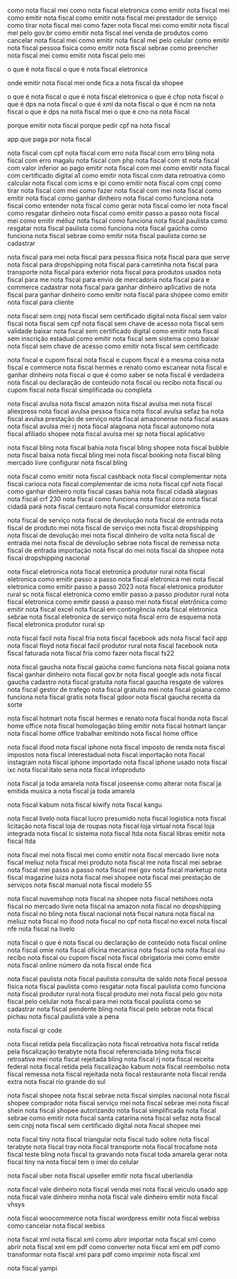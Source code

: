 como nota fiscal mei
como nota fiscal eletronica
como emitir nota fiscal mei
como emitir nota fiscal
como emitir nota fiscal mei prestador de serviço
como tirar nota fiscal mei
como fazer nota fiscal mei
como emitir nota fiscal mei pelo gov.br
como emitir nota fiscal mei venda de produtos
como cancelar nota fiscal mei
como emitir nota fiscal mei pelo celular
como emitir nota fiscal pessoa fisica
como emitir nota fiscal sebrae
como preencher nota fiscal mei
como emitir nota fiscal pelo mei

o que é nota fiscal
o que é nota fiscal eletronica

onde emitir nota fiscal mei
onde fica a nota fiscal da shopee

o que é nota fiscal
o que é nota fiscal eletronica
o que é cfop nota fiscal
o que é dps na nota fiscal
o que é xml da nota fiscal
o que é ncm na nota fiscal
o que é dps na nota fiscal mei
o que é cno na nota fiscal

porque emitir nota fiscal
porque pedir cpf na nota fiscal

app que paga por nota fiscal

nota fiscal com cpf
nota fiscal com erro
nota fiscal com erro bling
nota fiscal com erro magalu
nota fiscal com php
nota fiscal com st
nota fiscal com valor inferior ao pago
emitir nota fiscal com mei
como emitir nota fiscal com certificado digital a1
como emitir nota fiscal com data retroativa
como calcular nota fiscal com icms e ipi
como emitir nota fiscal com cnpj
como tirar nota fiscal com mei
como fazer nota fiscal com mei
nota fiscal como emitir
nota fiscal como ganhar dinheiro
nota fiscal como funciona
nota fiscal como entender
nota fiscal como gerar
nota fiscal como ler
nota fiscal como resgatar dinheiro
nota fiscal como emitir passo a passo
nota fiscal mei como emitir
méliuz nota fiscal como funciona
nota fiscal paulista como resgatar
nota fiscal paulista como funciona
nota fiscal gaúcha como funciona
nota fiscal sebrae como emitir
nota fiscal paulista como se cadastrar

nota fiscal para mei
nota fiscal para pessoa física
nota fiscal para que serve
nota fiscal para dropshipping
nota fiscal para carretinha
nota fiscal para transporte
nota fiscal para exterior
nota fiscal para produtos usados
nota fiscal para me
nota fiscal para envio de mercadoria
nota fiscal para e commerce
cadastrar nota fiscal para ganhar dinheiro
aplicativo de nota fiscal para ganhar dinheiro
como emitir nota fiscal para shopee
como emitir nota fiscal para cliente

nota fiscal sem cnpj
nota fiscal sem certificado digital
nota fiscal sem valor fiscal
nota fiscal sem cpf
nota fiscal sem chave de acesso
nota fiscal sem validade
baixar nota fiscal sem certificado digital
como emitir nota fiscal sem inscrição estadual
como emitir nota fiscal sem sistema
como baixar nota fiscal sem chave de acesso
como emitir nota fiscal sem certificado

nota fiscal e cupom fiscal
nota fiscal e cupom fiscal é a mesma coisa
nota fiscal e commerce
nota fiscal hermes e renato
como escanear nota fiscal e ganhar dinheiro
nota fiscal o que é
como saber se nota fiscal é verdadeira
nota fiscal ou declaração de conteúdo
nota fiscal ou recibo
nota fiscal ou cupom fiscal
nota fiscal simplificada ou completa

nota fiscal avulsa
nota fiscal amazon
nota fiscal avulsa mei
nota fiscal aliexpress
nota fiscal avulsa pessoa fisica
nota fiscal avulsa sefaz ba
nota fiscal avulsa prestação de serviço
nota fiscal amazonense
nota fiscal asaas
nota fiscal avulsa mei rj
nota fiscal alagoana
nota fiscal autonomo
nota fiscal afiliado shopee
nota fiscal avulsa mei sp
nota fiscal aplicativo

nota fiscal bling
nota fiscal bahia
nota fiscal bling shopee
nota fiscal bubble
nota fiscal baixa
nota fiscal bling mei
nota fiscal booking
nota fiscal bling mercado livre
configurar nota fiscal bling

nota fiscal como emitir
nota fiscal cashback
nota fiscal complementar
nota fiscal carioca
nota fiscal complementar de icms
nota fiscal cpf
nota fiscal como ganhar dinheiro
nota fiscal casas bahia
nota fiscal cidadã alagoas
nota fiscal crf 230
nota fiscal como funciona
nota fiscal cora
nota fiscal cidadã pará
nota fiscal centauro
nota fiscal consumidor eletronica

nota fiscal de serviço
nota fiscal de devolução
nota fiscal de entrada
nota fiscal de produto mei
nota fiscal de serviço mei
nota fiscal dropshipping
nota fiscal de devolução mei
nota fiscal dinheiro de volta
nota fiscal de entrada mei
nota fiscal de devolução sebrae
nota fiscal de remessa
nota fiscal de entrada importação
nota fiscal do mei
nota fiscal da shopee
nota fiscal dropshipping nacional

nota fiscal eletronica
nota fiscal eletronica produtor rural
nota fiscal eletronica como emitir passo a passo
nota fiscal eletronica mei
nota fiscal eletronica como emitir passo a passo 2023
nota fiscal eletronica produtor rural sc
nota fiscal eletronica como emitir passo a passo produtor rural
nota fiscal eletronica como emitir passo a passo mei
nota fiscal eletrônica como emitir
nota fiscal excel
nota fiscal em contingência
nota fiscal eletronica sebrae
nota fiscal eletronica de serviço
nota fiscal erro de esquema
nota fiscal eletronica produtor rural sp

nota fiscal facil
nota fiscal fria
nota fiscal facebook ads
nota fiscal facil app
nota fiscal floyd
nota fiscal facil produtor rural
nota fiscal facebook
nota fiscal faturada
nota fiscal fria como fazer
nota fiscal fs22

nota fiscal gaucha
nota fiscal gaúcha como funciona
nota fiscal goiana
nota fiscal ganhar dinheiro
nota fiscal gov.br
nota fiscal google ads
nota fiscal gaucha cadastro
nota fiscal gratuita
nota fiscal gaucha resgate de valores
nota fiscal gestor de trafego
nota fiscal gratuita mei
nota fiscal goiana como funciona
nota fiscal gratis
nota fiscal gdoor
nota fiscal gaucha receita da sorte

nota fiscal hotmart
nota fiscal hermes e renato
nota fiscal honda
nota fiscal home office
nota fiscal homologação bling
emitir nota fiscal hotmart
lançar nota fiscal home office
trabalhar emitindo nota fiscal home office

nota fiscal ifood
nota fiscal iphone
nota fiscal imposto de renda
nota fiscal impostos
nota fiscal interestadual
nota fiscal importação
nota fiscal instagram
nota fiscal iphone importado
nota fiscal iphone usado
nota fiscal ixc
nota fiscal italo sena
nota fiscal infoproduto

nota fiscal ja toda amarela
nota fiscal joseense
como alterar nota fiscal ja emitida
musica a nota fiscal ja toda amarela

nota fiscal kabum
nota fiscal kiwify
nota fiscal kangu

nota fiscal livelo
nota fiscal lucro presumido
nota fiscal logistica
nota fiscal licitação
nota fiscal loja de roupas
nota fiscal loja virtual
nota fiscal loja integrada
nota fiscal lc sistema
nota fiscal ltda
nota fiscal libras
emitir nota fiscal ltda

nota fiscal mei
nota fiscal mei como emitir
nota fiscal mercado livre
nota fiscal meliuz
nota fiscal mei produto
nota fiscal me
nota fiscal mei sebrae
nota fiscal mei passo a passo
nota fiscal mei gov
nota fiscal marketup
nota fiscal magazine luiza
nota fiscal mei shopee
nota fiscal mei prestação de serviços
nota fiscal manual
nota fiscal modelo 55

nota fiscal nuvemshop
nota fiscal na shopee
nota fiscal netshoes
nota fiscal no mercado livre
nota fiscal na amazon
nota fiscal no dropshipping
nota fiscal no bling
nota fiscal nacional
nota fiscal natura
nota fiscal na meliuz
nota fiscal no ifood
nota fiscal no cpf
nota fiscal no excel
nota fiscal nfe
nota fiscal na livelo

nota fiscal o que é
nota fiscal ou declaração de conteúdo
nota fiscal online
nota fiscal omie
nota fiscal oficina mecanica
nota fiscal octa
nota fiscal ou recibo
nota fiscal ou cupom fiscal
nota fiscal obrigatoria mei
como emitir nota fiscal online
número da nota fiscal onde fica

nota fiscal paulista
nota fiscal paulista consulta de saldo
nota fiscal pessoa fisica
nota fiscal paulista como resgatar
nota fiscal paulista como funciona
nota fiscal produtor rural
nota fiscal produto mei
nota fiscal pelo gov
nota fiscal pelo celular
nota fiscal para mei
nota fiscal paulista como se cadastrar
nota fiscal pendente bling
nota fiscal pelo sebrae
nota fiscal pichau
nota fiscal paulista vale a pena

nota fiscal qr code

nota fiscal retida pela fiscalização
nota fiscal retroativa
nota fiscal retida pela fiscalização terabyte
nota fiscal referenciada bling
nota fiscal retroativa mei
nota fiscal rejeitada bling
nota fiscal rj
nota fiscal receita federal
nota fiscal retida pela fiscalização kabum
nota fiscal reembolso
nota fiscal remessa
nota fiscal rejeitada
nota fiscal restaurante
nota fiscal renda extra
nota fiscal rio grande do sul

nota fiscal shopee
nota fiscal sebrae
nota fiscal simples nacional
nota fiscal shopee comprador
nota fiscal serviço mei
nota fiscal sebrae mei
nota fiscal shein
nota fiscal shopee autorizando
nota fiscal simplificada
nota fiscal sebrae como emitir
nota fiscal santa catarina
nota fiscal sefaz
nota fiscal sem cnpj
nota fiscal sem certificado digital
nota fiscal shopee mei

nota fiscal tiny
nota fiscal triangular
nota fiscal tudo sobre
nota fiscal terabyte
nota fiscal tray
nota fiscal transporte
nota fiscal trocafone
nota fiscal teste bling
nota fiscal ta gravando
nota fiscal toda amarela
gerar nota fiscal tiny
na nota fiscal tem o imei do celular

nota fiscal uber
nota fiscal upseller
emitir nota fiscal uberlandia

nota fiscal vale dinheiro
nota fiscal venda mei
nota fiscal veiculo usado
app nota fiscal vale dinheiro
minha nota fiscal vale dinheiro
emitir nota fiscal vhsys

nota fiscal woocommerce
nota fiscal wordpress
emitir nota fiscal webiss
como cancelar nota fiscal webiss

nota fiscal xml
nota fiscal xml como abrir
importar nota fiscal xml
como abrir nota fiscal xml em pdf
como converter nota fiscal xml em pdf
como transformar nota fiscal xml para pdf
como imprimir nota fiscal xml

nota fiscal yampi

